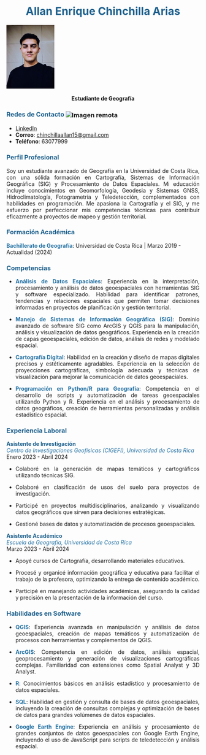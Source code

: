 <h1 style="text-align: center; color: #1f618d;">Allan Enrique Chinchilla Arias</h1>  <img src="img1/allan.jpg" alt="Imagen Local" style="width: 125px; height: auto;">

**<p style="text-align: center;">Estudiante de Geografía**

### <span style="color: #1f618d;">Redes de Contacto </span><img src="https://cdn-icons-png.flaticon.com/128/11755/11755626.png" alt="Imagen remota" style="width: 24px; height: 24px; vertical-align: middle;">

- [LinkedIn](https://www.linkedin.com/in/allan-chinchilla-arias-b4889b143)
- **Correo**: <chinchillaallan15@gmail.com>
- **Teléfono**: 63077999

### <span style="color: #1f618d;">Perfil Profesional

<p style="text-align: justify;">Soy un estudiante avanzado de Geografía en la Universidad de Costa Rica, con una sólida formación en Cartografía, Sistemas de Información Geográfica (SIG) y Procesamiento de Datos Espaciales. Mi educación incluye conocimientos en Geomorfología, Geodesia y Sistemas GNSS, Hidroclimatología, Fotogrametría y Teledetección, complementados con habilidades en programación. Me apasiona la Cartografía y el SIG, y me esfuerzo por perfeccionar mis competencias técnicas para contribuir eficazmente a proyectos de mapeo y gestión territorial.

### <span style="color: #1f618d;">Formación Académica

**<span style="color: #2471a3;">Bachillerato de Geografía**:
Universidad de Costa Rica | Marzo 2019 - Actualidad (2024)

### <span style="color: #1f618d;">Competencias

- **<p style="text-align: justify;"><span style="color: #2471a3;">Análisis de Datos Espaciales**: Experiencia en la interpretación, procesamiento y análisis de datos geoespaciales con herramientas SIG y software especializado. Habilidad para identificar patrones, tendencias y relaciones espaciales que permiten tomar decisiones informadas en proyectos de planificación y gestión territorial.

- **<p style="text-align: justify;"><span style="color: #2471a3;">Manejo de Sistemas de Información Geográfica (SIG)**: Dominio avanzado de software SIG como ArcGIS y QGIS para la manipulación, análisis y visualización de datos geográficos. Experiencia en la creación de capas geoespaciales, edición de datos, análisis de redes y modelado espacial.

- **<p style="text-align: justify;"><span style="color: #2471a3;">Cartografía Digital**: Habilidad en la creación y diseño de mapas digitales precisos y estéticamente agradables. Experiencia en la selección de proyecciones cartográficas, simbología adecuada y técnicas de visualización para mejorar la comunicación de datos geoespaciales.

- **<p style="text-align: justify;"><span style="color: #2471a3;">Programación en Python/R para Geografía**: Competencia en el desarrollo de scripts y automatización de tareas geoespaciales utilizando Python y R. Experiencia en el análisis y procesamiento de datos geográficos, creación de herramientas personalizadas y análisis estadístico espacial.

### <span style="color: #1f618d;">Experiencia Laboral

**<span style="color: #1f618d;">Asistente de Investigación**  
*<span style="color: #2471a3;">Centro de Investigaciones Geofísicas (CIGEFI), Universidad de Costa Rica*  
Enero 2023 - Abril 2024  

- <p style="text-align: justify;">Colaboré en la generación de mapas temáticos y cartográficos utilizando técnicas SIG.
- <p style="text-align: justify;">Colaboré en clasificación de usos del suelo para proyectos de investigación.
- <p style="text-align: justify;">Participé en proyectos multidisciplinarios, analizando y visualizando datos geográficos que sirven para decisiones estratégicas.
- <p style="text-align: justify;">Gestioné bases de datos y automatización de procesos geoespaciales.

**<span style="color: #1f618d;">Asistente Académico**  
*<span style="color: #2471a3;">Escuela de Geografía, Universidad de Costa Rica*  
Marzo 2023 - Abril 2024  

- <p style="text-align: justify;">Apoyé cursos de Cartografía, desarrollando materiales educativos.
- <p style="text-align: justify;">Procesé y organicé información geográfica y educativa para facilitar el trabajo de la profesora, optimizando la entrega de contenido académico.
- <p style="text-align: justify;">Participé en manejando actividades académicas, asegurando la calidad y precisión en la presentación de la información del curso.

### <span style="color: #1f618d;">Habilidades en Software

- **<p style="text-align: justify;"><span style="color: #2471a3;">QGIS**: Experiencia avanzada en manipulación y análisis de datos geoespaciales, creación de mapas temáticos y automatización de procesos con herramientas y complementos de QGIS.

- **<p style="text-align: justify;"><span style="color: #2471a3;">ArcGIS**: Competencia en edición de datos, análisis espacial, geoprocesamiento y generación de visualizaciones cartográficas complejas. Familiaridad con extensiones como Spatial Analyst y 3D Analyst.

- **<p style="text-align: justify;"><span style="color: #2471a3;">R**: Conocimientos básicos en análisis estadístico y procesamiento de datos espaciales.

- **<p style="text-align: justify;"><span style="color: #2471a3;">SQL**: Habilidad en gestión y consulta de bases de datos geoespaciales, incluyendo la creación de consultas complejas y optimización de bases de datos para grandes volúmenes de datos espaciales.

- **<p style="text-align: justify;"><span style="color: #2471a3;">Google Earth Engine**: Experiencia en análisis y procesamiento de grandes conjuntos de datos geoespaciales con Google Earth Engine, incluyendo el uso de JavaScript para scripts de teledetección y análisis espacial.
